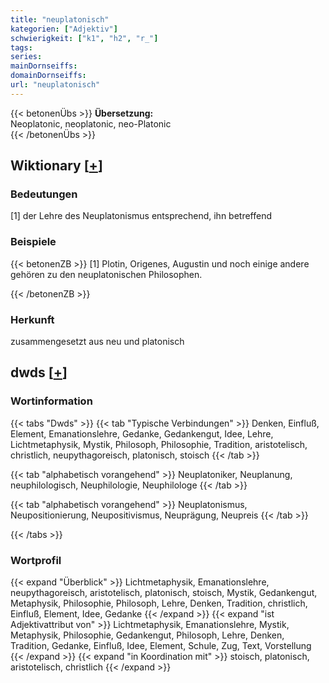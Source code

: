 ```yaml
---
title: "neuplatonisch"
kategorien: ["Adjektiv"]
schwierigkeit: ["k1", "h2", "r_"]
tags:
series:
mainDornseiffs:
domainDornseiffs:
url: "neuplatonisch"
---
```


{{< betonenÜbs >}}
**Übersetzung:**  
Neoplatonic, neoplatonic, neo-Platonic  
{{< /betonenÜbs >}}

## Wiktionary [[+](https://de.wiktionary.org/wiki/neuplatonisch)]

### Bedeutungen
[1] der Lehre des Neuplatonismus entsprechend, ihn betreffend  

### Beispiele
{{< betonenZB >}}
[1] Plotin, Origenes, Augustin und noch einige andere gehören zu den neuplatonischen Philosophen.  

{{< /betonenZB >}}
### Herkunft
zusammengesetzt aus neu und platonisch  



## dwds [[+](https://www.dwds.de/wb/neuplatonisch)]

### Wortinformation
{{< tabs "Dwds" >}}
{{< tab "Typische Verbindungen" >}}
Denken, Einfluß, Element, Emanationslehre, Gedanke, Gedankengut, Idee, Lehre, Lichtmetaphysik, Mystik, Philosoph, Philosophie, Tradition, aristotelisch, christlich, neupythagoreisch, platonisch, stoisch
{{< /tab >}}

{{< tab "alphabetisch vorangehend" >}}
Neuplatoniker, Neuplanung, neuphilologisch, Neuphilologie, Neuphilologe
{{< /tab >}}

{{< tab "alphabetisch vorangehend" >}}
Neuplatonismus, Neupositionierung, Neupositivismus, Neuprägung, Neupreis
{{< /tab >}}

{{< /tabs >}}

### Wortprofil
{{< expand "Überblick" >}} Lichtmetaphysik, Emanationslehre, neupythagoreisch, aristotelisch, platonisch, stoisch, Mystik, Gedankengut, Metaphysik, Philosophie, Philosoph, Lehre, Denken, Tradition, christlich, Einfluß, Element, Idee, Gedanke {{< /expand >}}
{{< expand "ist Adjektivattribut von" >}} Lichtmetaphysik, Emanationslehre, Mystik, Metaphysik, Philosophie, Gedankengut, Philosoph, Lehre, Denken, Tradition, Gedanke, Einfluß, Idee, Element, Schule, Zug, Text, Vorstellung {{< /expand >}}
{{< expand "in Koordination mit" >}} stoisch, platonisch, aristotelisch, christlich {{< /expand >}}

